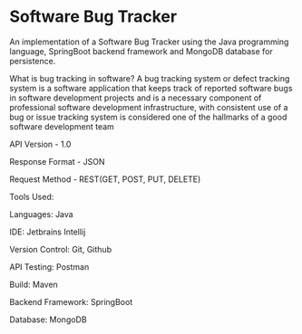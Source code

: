 # Software Bug Tracker

An implementation of a Software Bug Tracker using the Java programming language, SpringBoot backend framework and MongoDB database for persistence.

What is bug tracking in software?
A bug tracking system or defect tracking system is a software application that keeps track of reported software bugs in software development projects and is a necessary component of professional software development infrastructure, with consistent use of a bug or issue tracking system is considered one of the hallmarks of a good software development team

API Version - 1.0

Response Format - JSON

Request Method - REST(GET, POST, PUT, DELETE)

Tools Used:

Languages: Java

IDE: Jetbrains Intellij

Version Control: Git, Github

API Testing: Postman

Build: Maven

Backend Framework: SpringBoot

Database: MongoDB

